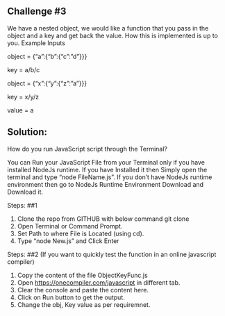 ## Challenge #3

We have a nested object, we would like a function that you pass in the object and a key and get back the value. How this is implemented is up to you.
Example Inputs

object = {“a”:{“b”:{“c”:”d”}}}

key = a/b/c

object = {“x”:{“y”:{“z”:”a”}}}

key = x/y/z

value = a


## Solution:

How do you run JavaScript script through the Terminal?

You can Run your JavaScript File from your Terminal only if you have installed NodeJs runtime. 
If you have Installed it then Simply open the terminal and type “node FileName.js”. 
If you don’t have NodeJs runtime environment then go to NodeJs Runtime Environment Download and Download it.

Steps: ##1

1. Clone the repo from GITHUB with below command 
	git clone 
2. Open Terminal or Command Prompt.
3. Set Path to where File is Located (using cd).
4. Type “node New.js” and Click Enter


Steps: ##2 (If you want to quickly test the function in an online javascript compiler)
1. Copy the content of the file ObjectKeyFunc.js 
2. Open https://onecompiler.com/javascript in different tab.
3. Clear the console and paste the content here.
4. Click on Run button to get the output.
5. Change the obj, Key value as per requiremnet.
